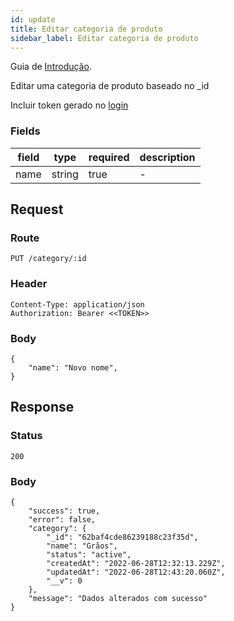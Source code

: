 ```yaml
---
id: update
title: Editar categoria de produto
sidebar_label: Editar categoria de produto
---
```


Guia de [Introdução](introduction.md).

Editar uma categoria de produto baseado no _id

Incluir token gerado no [login](authentication)

### Fields

| field | type | required | description |
|---|---|---|---|
| name | string | true | - |

## Request

### Route

    PUT /category/:id

### Header

    Content-Type: application/json
    Authorization: Bearer <<TOKEN>>

### Body

    {
        "name": "Novo nome",
    }

## Response

### Status

    200

### Body

    {
        "success": true,
        "error": false,
        "category": {
            "_id": "62baf4cde86239188c23f35d",
            "name": "Grãos",
            "status": "active",
            "createdAt": "2022-06-28T12:32:13.229Z",
            "updatedAt": "2022-06-28T12:43:20.060Z",
            "__v": 0
        },
        "message": "Dados alterados com sucesso"
    }
